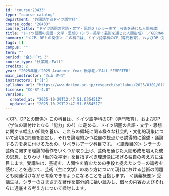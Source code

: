 ```yaml
---
id: "course:28433"
type: "course-catalog"
department: "外国語学部ドイツ語学科"
course_code: "28433"
course_title: "ドイツ語圏の言語・文学・思想D（シラー美学：芸術を通じた人間形成） ／GERMAN LANGUAGE, LITERATURE AND THOUGHT D"
title: "ドイツ語圏の言語・文学・思想D（シラー美学：芸術を通じた人間形成） ／GERMAN LANGUAGE, LITERATURE AND THOUGHT D"
summary: "＜CP、DPとの関係＞ この科目は、ドイツ語学科のCP（専門教育）、およびDP（学位の裏付けとなる「能力」の4）に定める、ドイツ語圏の言語・文学・思想に関する幅広い知識を養い、これらの領域に関る様々な社会的・文化的現象について適切に問題を設…"
tags: []
campus: ""
term: ""
period: "金3／Fri 3"
course_type: "秋学期／Fall"
credits: 2
year: "2025年度／2025 Academic Year 秋学期／FALL SEMESTER"
main_instructor: "丸山 達也"
instructors: ["[]"]
syllabus_url: "https://www.dokkyo.ac.jp/research/syllabus/2025/0101/0101_28433_ja_JP.html"
license: "CC-BY-4.0"
version:
  created_at: "2025-10-29T12:47:51.635451Z"
  updated_at: "2025-10-29T12:47:51.635451Z"
---
```

＜CP、DPとの関係＞ この科目は、ドイツ語学科のCP（専門教育）、およびDP（学位の裏付けとなる「能力」の4）に定める、ドイツ語圏の言語・文学・思想に関する幅広い知識を養い、これらの領域に関る様々な社会的・文化的現象について適切に問題を設定し、それを論理的かつ独自の視点から説得的に論述・議論する力を身に付けるための、リベラルアーツ科目です。 ＜講義目的＞ シラーの芸術に関する理論的著作をいくつか取り上げ、芸術を通じた人間形成を唱えた彼の思想、とりわけ「動的な平衡」を目指すべき理想像に掲げる独自の考え方に注目します。受講生は、芸術を、人間性を育むための手段と捉えたシラーの論考を読むことを通じて、芸術（主に文学）のあり方について現代における芸術の問題とも関連付けながら考察できるようになることを目指します。 ＜講義概要＞ 受講生は、シラーのさまざまな著作を部分的に拾い読みし、個々の内容およびそれらに通底する考え方について検討します。
